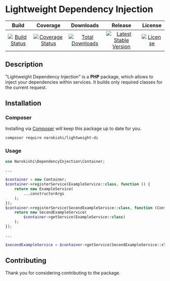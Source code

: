 # Lightweight Dependency Injection

| Build | Coverage | Downloads | Release | License |
|:--------:|:--------:|:--------:|:--------:|:--------:|
| [![Build Status](https://travis-ci.com/narokishi/lightweight-di.svg?branch=master)](https://travis-ci.com/narokishi/lightweight-di) | [![Coverage Status](https://coveralls.io/repos/github/narokishi/lightweight-di/badge.svg?branch=master)](https://coveralls.io/github/narokishi/lightweight-di?branch=master) | [![Total Downloads](https://poser.pugx.org/narokishi/lightweight-di/downloads)](https://packagist.org/packages/narokishi/lightweight-di) | [![Latest Stable Version](https://poser.pugx.org/narokishi/lightweight-di/v/stable)](https://packagist.org/packages/narokishi/lightweight-di) | [![License](https://poser.pugx.org/narokishi/lightweight-di/license)](https://packagist.org/packages/narokishi/lightweight-di) |



## Description

"Lightweight Dependency Injection" is a **PHP** package, which allows to inject your dependencies within services. It builds only required classes for the current request.

## Installation
### Composer
Installing via [Composer](https://getcomposer.org/download/) will keep this package up to date for you.
```bash
composer require narokishi/lightweight-di
```
### Usage
```php
use Narokishi\DependencyInjection\Container;

...

$container = new Container;
$container->registerService(ExampleService::class, function () {
    return new ExampleService(
        ...constructorArgs
    );
});
$container->registerService(SecondExampleService::class, function (Container $container) {
    return new SecondExampleService(
        $container->getService(ExampleService::class)
    );
});

...

$secondExampleService = $container->getService(SecondExampleService::class);
```

## Contributing
Thank you for considering contributing to the package.